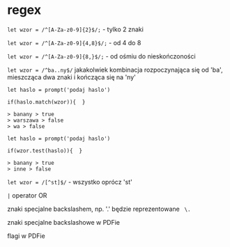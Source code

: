 # regex

`let wzor = /^[A-Za-z0-9]{2}$/;` - tylko 2 znaki

`let wzor = /^[A-Za-z0-9]{4,8}$/;` - od 4 do 8

`let wzor = /^[A-Za-z0-9]{8,}$/;` - od ośmiu do nieskończoności

`let wzor = /^ba..ny$/`
jakakolwiek kombinacja rozpoczynająca się od 'ba', mieszcząca dwa znaki i kończąca się na 'ny'

```
let haslo = prompt('podaj haslo')

if(haslo.match(wzor)){  }

> banany > true
> warszawa > false
> wa > false
```

```
let haslo = prompt('podaj haslo')

if(wzor.test(haslo)){  }

> banany > true
> inne > false
```

`let wzor = /[^st]$/` - wszystko oprócz 'st'

`|` operator OR

znaki specjalne backslashem, np. '.' będzie reprezentowane ` \.`

znaki specjalne backslashowe w PDFie

flagi w PDFie
